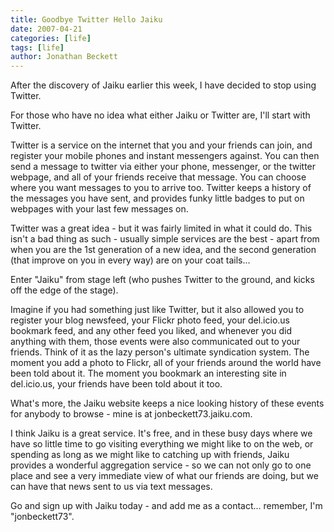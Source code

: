 ```yaml
---
title: Goodbye Twitter Hello Jaiku
date: 2007-04-21
categories: [life]
tags: [life]
author: Jonathan Beckett
---
```


After the discovery of Jaiku earlier this week, I have decided to stop using Twitter.

For those who have no idea what either Jaiku or Twitter are, I'll start with Twitter.

Twitter is a service on the internet that you and your friends can join, and register your mobile phones and instant messengers against. You can then send a message to twitter via either your phone, messenger, or the twitter webpage, and all of your friends receive that message. You can choose where you want messages to you to arrive too. Twitter keeps a history of the messages you have sent, and provides funky little badges to put on webpages with your last few messages on.

Twitter was a great idea - but it was fairly limited in what it could do. This isn't a bad thing as such - usually simple services are the best - apart from when you are the 1st generation of a new idea, and the second generation (that improve on you in every way) are on your coat tails...

Enter "Jaiku" from stage left (who pushes Twitter to the ground, and kicks off the edge of the stage).

Imagine if you had something just like Twitter, but it also allowed you to register your blog newsfeed, your Flickr photo feed, your del.icio.us bookmark feed, and any other feed you liked, and whenever you did anything with them, those events were also communicated out to your friends. Think of it as the lazy person's ultimate syndication system. The moment you add a photo to Flickr, all of your friends around the world have been told about it. The moment you bookmark an interesting site in del.icio.us, your friends have been told about it too.

What's more, the Jaiku website keeps a nice looking history of these events for anybody to browse - mine is at jonbeckett73.jaiku.com.

I think Jaiku is a great service. It's free, and in these busy days where we have so little time to go visiting everything we might like to on the web, or spending as long as we might like to catching up with friends, Jaiku provides a wonderful aggregation service - so we can not only go to one place and see a very immediate view of what our friends are doing, but we can have that news sent to us via text messages.

Go and sign up with Jaiku today - and add me as a contact... remember, I'm "jonbeckett73".